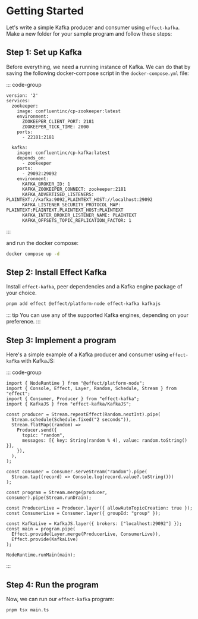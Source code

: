 # Getting Started

Let's write a simple Kafka producer and consumer using `effect-kafka`. Make a new folder for your sample program and follow these steps:

## Step 1: Set up Kafka

Before everything, we need a running instance of Kafka. We can do that by saving the following docker-compose script in the `docker-compose.yml` file:

::: code-group
```yaml:line-numbers [docker-compose.yml]
version: '2'
services:
  zookeeper:
    image: confluentinc/cp-zookeeper:latest
    environment:
      ZOOKEEPER_CLIENT_PORT: 2181
      ZOOKEEPER_TICK_TIME: 2000
    ports:
      - 22181:2181
  
  kafka:
    image: confluentinc/cp-kafka:latest
    depends_on:
      - zookeeper
    ports:
      - 29092:29092
    environment:
      KAFKA_BROKER_ID: 1
      KAFKA_ZOOKEEPER_CONNECT: zookeeper:2181
      KAFKA_ADVERTISED_LISTENERS: PLAINTEXT://kafka:9092,PLAINTEXT_HOST://localhost:29092
      KAFKA_LISTENER_SECURITY_PROTOCOL_MAP: PLAINTEXT:PLAINTEXT,PLAINTEXT_HOST:PLAINTEXT
      KAFKA_INTER_BROKER_LISTENER_NAME: PLAINTEXT
      KAFKA_OFFSETS_TOPIC_REPLICATION_FACTOR: 1
```
:::

and run the docker compose:

```sh
docker compose up -d
```

## Step 2: Install Effect Kafka

Install `effect-kafka`, peer dependencies and a Kafka engine package of your choice.

```sh
pnpm add effect @effect/platform-node effect-kafka kafkajs
```

::: tip
You can use any of the supported Kafka engines, depending on your preference.
:::

## Step 3: Implement a program

Here's a simple example of a Kafka producer and consumer using `effect-kafka` with KafkaJS:

::: code-group
```ts:line-numbers [main.ts]
import { NodeRuntime } from "@effect/platform-node";
import { Console, Effect, Layer, Random, Schedule, Stream } from "effect";
import { Consumer, Producer } from "effect-kafka";
import { KafkaJS } from "effect-kafka/KafkaJS";

const producer = Stream.repeatEffect(Random.nextInt).pipe(
  Stream.schedule(Schedule.fixed("2 seconds")),
  Stream.flatMap((random) =>
    Producer.send({
      topic: "random",
      messages: [{ key: String(random % 4), value: random.toString() }],
    }),
  ),
);

const consumer = Consumer.serveStream("random").pipe(
  Stream.tap((record) => Console.log(record.value?.toString()))
);

const program = Stream.merge(producer, consumer).pipe(Stream.runDrain);

const ProducerLive = Producer.layer({ allowAutoTopicCreation: true });
const ConsumerLive = Consumer.layer({ groupId: "group" });

const KafkaLive = KafkaJS.layer({ brokers: ["localhost:29092"] });
const main = program.pipe(
  Effect.provide(Layer.merge(ProducerLive, ConsumerLive)),
  Effect.provide(KafkaLive)
);

NodeRuntime.runMain(main);
```
:::


## Step 4: Run the program

Now, we can run our `effect-kafka` program:

```sh
pnpm tsx main.ts
```